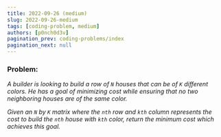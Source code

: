 ```yaml
---
title: 2022-09-26 (medium)
slug: 2022-09-26-medium
tags: [coding-problem, medium]
authors: [p0nch0d3v]
pagination_prev: coding-problems/index
pagination_next: null
---
```

### Problem:
*A builder is looking to build a row of `N` houses that can be of `K` different colors. He has a goal of minimizing cost while ensuring that no two neighboring houses are of the same color.*

*Given an `N` by `K` matrix where the `nth` row and `kth` column represents the cost to build the `nth` house with `kth` color, return the minimum cost which achieves this goal.*
